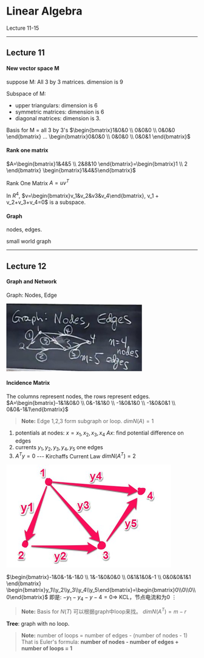 Linear Algebra
===
Lecture 11-15

-------------------

Lecture 11
---
#### New vector space M
suppose M: All 3 by 3 matrices.  dimension is 9

Subspace of M:

- upper triangulars: dimension is 6
- symmetric matrices: dimension is 6
- diagonal matrices: dimension is 3.

Basis for M = all 3 by 3's
$\begin{bmatrix}1&0&0 \\ 0&0&0 \\ 0&0&0 \end{bmatrix} ... \begin{bmatrix}0&0&0 \\ 0&0&0 \\ 0&0&1 \end{bmatrix}$

#### Rank one matrix
$A=\begin{bmatrix}1&4&5 \\ 2&8&10 \end{bmatrix}=\begin{bmatrix}1 \\ 2 \end{bmatrix} \begin{bmatrix}1&4&5\end{bmatrix}$

Rank One Matrix $A = uv^T$


In $R^4$, $v=\begin{bmatrix}v_1&v_2&v3&v_4\end{bmatrix}, v_1 + v_2+v_3+v_4=0$ is a subspace.


#### Graph
nodes, edges.

small world graph


--------------------

Lecture 12
---
#### Graph and Network
Graph: Nodes, Edge

![Simple Graph][1]

#### Incidence Matrix
The columns represent nodes, the rows represent edges.
$A=\begin{bmatrix}-1&1&0&0 \\ 0&-1&1&0 \\ -1&0&1&0 \\ -1&0&0&1 \\ 0&0&-1&1\end{bmatrix}$

> **Note:** Edge 1,2,3 form subgraph or loop.
> $dim N(A)=1$

1. potentials at nodes: $x=x_1, x_2, x_3, x_4$
$Ax$: find potential difference on edges
2. currents $y_1, y_2, y_3, y_4, y_5$ one edges
3. $A^Ty=0$  --- Kirchaffs Current Law
$dimN(A^T)=2$

![Current Flow][2]

$\begin{bmatrix}-1&0&-1&-1&0 \\ 1&-1&0&0&0 \\ 0&1&1&0&-1 \\ 0&0&0&1&1 \end{bmatrix} \begin{bmatrix}y_1\\y_2\\y_3\\y_4\\y_5\end{bmatrix}=\begin{bmatrix}0\\0\\0\\0\end{bmatrix}$
即是:
$-y_1-y_4-y-4=0 \Rightarrow$   KCL，节点电流和为0
$\vdots$

> **Note:** Basis for $N(T)$ 可以根据graph中loop来找。
> $dim N(A^T)=m-r$

**Tree**: graph with no loop.

> **Note:** number of loops = number of edges - (number of nodes - 1)
> That is Euler's formula: **number of nodes - number of edges + number of loops = 1**



  [1]: https://raw.githubusercontent.com/JefferyFan/notebook/master/Linear_Algebra/assets/simple_graph.jpg
  [2]: https://raw.githubusercontent.com/JefferyFan/notebook/master/Linear_Algebra/assets/current_flow.jpg